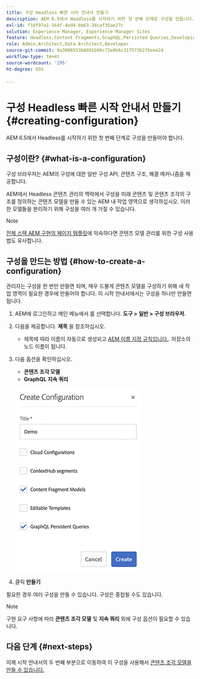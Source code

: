 ```yaml
---
title: 구성 Headless 빠른 시작 안내서 만들기
description: AEM 6.5에서 Headless를 시작하기 위한 첫 번째 단계로 구성을 만듭니다.
exl-id: f1df97a1-164f-4ed4-bb63-34caf35ae27c
solution: Experience Manager, Experience Manager Sites
feature: Headless,Content Fragments,GraphQL,Persisted Queries,Developing
role: Admin,Architect,Data Architect,Developer
source-git-commit: 9a3008553b8091b66c72e0b6c317573b235eee24
workflow-type: tm+mt
source-wordcount: '295'
ht-degree: 65%

---
```


# 구성 Headless 빠른 시작 안내서 만들기 {#creating-configuration}

AEM 6.5에서 Headless를 시작하기 위한 첫 번째 단계로 구성을 만들어야 합니다.

## 구성이란? {#what-is-a-configuration}

구성 브라우저는 AEM의 구성에 대한 일반 구성 API, 콘텐츠 구조, 해결 메커니즘을 제공합니다.

AEM에서 Headless 콘텐츠 관리의 맥락에서 구성을 미래 콘텐츠 및 콘텐츠 조각의 구조를 정의하는 콘텐츠 모델을 만들 수 있는 AEM 내 작업 영역으로 생각하십시오. 이러한 모델들을 분리하기 위해 구성을 여러 개 가질 수 있습니다.

>[!NOTE]
>
>[전체 스택 AEM 구현의 페이지 템플릿](/help/sites-authoring/templates.md)에 익숙하다면 콘텐츠 모델 관리를 위한 구성 사용법도 유사합니다.

## 구성을 만드는 방법 {#how-to-create-a-configuration}

관리자는 구성을 한 번만 만들면 되며, 매우 드물게 콘텐츠 모델을 구성하기 위해 새 작업 영역이 필요한 경우에 만들어야 합니다. 이 시작 안내서에서는 구성을 하나만 만들면 됩니다.

1. AEM에 로그인하고 메인 메뉴에서 를 선택합니다. **도구 > 일반 > 구성 브라우저**.
1. 다음을 제공합니다. **제목** 을 참조하십시오.
   * 제목에 따라 이름이 자동으로 생성되고 [AEM 이름 지정 규칙입니다.](/help/sites-developing/naming-conventions.md). 저장소의 노드 이름이 됩니다.
1. 다음 옵션을 확인하십시오.
   * **콘텐츠 조각 모델**
   * **GraphQL 지속 쿼리**

   ![구성 만들기](assets/create-configuration.png)

1. 클릭 **만들기**

필요한 경우 여러 구성을 만들 수 있습니다. 구성은 중첩될 수도 있습니다.

>[!NOTE]
>
>구현 요구 사항에 따라 **콘텐츠 조각 모델** 및 **지속 쿼리** 외에 구성 옵션이 필요할 수 있습니다.

## 다음 단계 {#next-steps}

이제 시작 안내서의 두 번째 부분으로 이동하여 이 구성을 사용해서 [콘텐츠 조각 모델을 만들 수 있습니다.](create-content-model.md)

<!--
>[!TIP]
>
>For complete details about the Configuration Browser, [see the Configuration Browser documentation.](/help/sites-developing/configurations.md)
-->
